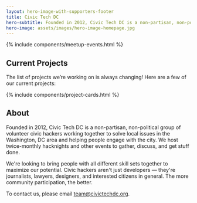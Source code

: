 ```yaml
---
layout: hero-image-with-supporters-footer
title: Civic Tech DC
hero-subtitle: Founded in 2012, Civic Tech DC is a non-partisan, non-political group of volunteer civic hackers working together to solve local issues and help people engage with the city.
hero-image: assets/images/hero-image-homepage.jpg
---
```


{% include components/meetup-events.html %}

## Current Projects

The list of projects we’re working on is always changing! Here are a few of
our current projects:

{% include components/project-cards.html %}

## About

Founded in 2012, Civic Tech DC is a non-partisan, non-political group of
volunteer civic hackers working together to solve local issues in the
Washington, DC area and helping people engage with the city. We host
twice-monthly hacknights and other events to gather, discuss, and get stuff
done.

We're looking to bring people with all different skill sets together to
maximize our potential. Civic hackers aren't just developers — they're
journalists, lawyers, designers, and interested citizens in general. The
more community participation, the better.

To contact us, please email <team@civictechdc.org>.

<script src="{{ site.baseurl }}/assets/js/meetup.js"></script>
